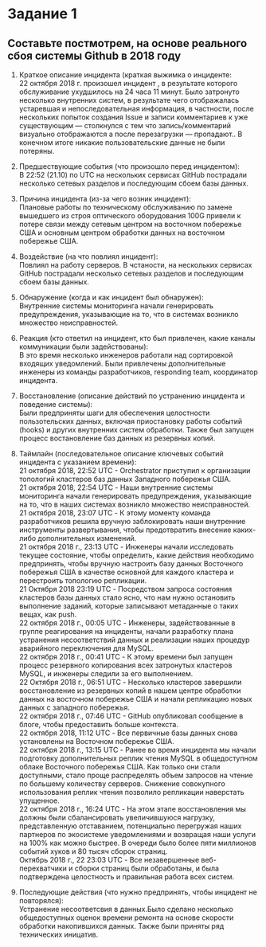 # Задание 1 
## Составьте постмотрем, на основе реального сбоя системы Github в 2018 году
1. Краткое описание инцидента (краткая выжимка о инциденте:    
22 октября 2018 г. произошел инцидент , в результате которого обслуживание ухудшилось на 24 часа 11 минут. Было затронуто несколько внутренних систем, в результате чего отображалась устаревшая и непоследовательная информация, в частности, после нескольких попыток создания Issue и записи комментариев к уже существующим — столкнулся с тем что запись/комментарий визуально отображаются а после перезагрузки — пропадают.. В конечном итоге никакие пользовательские данные не были потеряны.  

2. Предшествующие события (что произошло перед инцидентом):  
В 22:52 (21.10) по UTC на нескольких сервисах GitHub пострадали несколько сетевых разделов и последующим сбоем базы данных.

3. Причина инцидента (из-за чего возник инцидент):  
Плановые работы по техническому обслуживанию по замене вышедшего из строя оптического оборудования 100G привели к потере связи между сетевым центром на восточном побережье США и основным центром обработки данных на восточном побережье США.  

4. Воздействие (на что повлиял инцидент):  
Повлиял на работу серверов. В чстаности, на нескольких сервисах GitHub пострадали несколько сетевых разделов и последующим сбоем базы данных.  

5. Обнаружение (когда и как инцидент был обнаружен):  
Внутренние системы мониторинга начали генерировать предупреждения, указывающие на то, что в системах возникло множество неисправностей. 

6. Реакция (кто ответил на инцидент, кто был привлечен, какие каналы коммуникации были задействованы):  
В это время несколько инженеров работали над сортировкой входящих уведомлений. Были привлечены дополнительные инженеры из команды разработчиков, responding team, координатор инцидента.

7. Восстановление (описание действий по устранению инцидента и поведение системы):  
Были предприняты шаги для обеспечения целостности пользотельских данных, включая приостановку работы событий (hooks) и других внутренних систем обработки. Также был запущен процесс востановление баз данных из резервных копий.

8. Таймлайн (последовательное описание ключевых событий инцидента с указанием времени):  
21 октября 2018, 22:52 UTC -  Orchestrator приступил к организации топологий кластеров баз данных Западного побережья США.    
21 октября 2018, 22:54 UTC - Наши внутренние системы мониторинга начали генерировать предупреждения, указывающие на то, что в наших системах возникло множество неисправностей.  
21 октября 2018, 23:07 UTC - К этому моменту команда разработчиков решила вручную заблокировать наши внутренние инструменты развертывания, чтобы предотвратить внесение каких-либо дополнительных изменений.  
21 октября 2018 г., 23:13 UTC - Инженеры начали исследовать текущее состояние, чтобы определить, какие действия необходимо предпринять, чтобы вручную настроить базу данных Восточного побережья США в качестве основной для каждого кластера и перестроить топологию репликации.   
21 Октября 2018 23:19 UTC - Посредством запроса состояния кластеров базы данных стало ясно, что нам нужно остановить выполнение заданий, которые записывают метаданные о таких вещах, как push.  
22 октября 2018 г., 00:05 UTC - Инженеры, задействованные в группе реагирования на инциденты, начали разработку плана устранения несоответствий данных и реализации наших процедур аварийного переключения для MySQL.  
22 октября 2018 г., 00:41 UTC - К этому времени был запущен процесс резервного копирования всех затронутых кластеров MySQL, и инженеры следили за его выполнением.  
22 Октября 2018 г., 06:51 UTC - Несколько кластеров завершили восстановление из резервных копий в нашем центре обработки данных на восточном побережье США и начали репликацию новых данных с западного побережья.  
22 октября 2018 г., 07:46 UTC - GitHub опубликовал сообщение в блоге, чтобы предоставить больше контекста.  
22 октября 2018, 11:12 UTC - Все первичные базы данных снова установлены на Восточном побережье США.  
22 октября 2018 г., 13:15 UTC - Ранее во время инцидента мы начали подготовку дополнительных реплик чтения MySQL в общедоступном облаке Восточного побережья США. Как только они стали доступными, стало проще распределять объем запросов на чтение по большему количеству серверов. Снижение совокупного использования реплик чтения позволило репликации наверстать упущенное.  
22 октября 2018 г., 16:24 UTC - На этом этапе восстановления мы должны были сбалансировать увеличившуюся нагрузку, представленную отставанием, потенциально перегружая наших партнеров по экосистеме уведомлениями и возвращая наши услуги на 100% как можно быстрее. В очереди было более пяти миллионов событий хуков и 80 тысяч сборок страниц.  
Октябрь 2018 г., 22 23:03 UTC - Все незавершенные веб-перехватчики и сборки страниц были обработаны, и была подтверждена целостность и правильная работа всех систем.

9. Последующие действия (что нужно предпринять, чтобы инцидент не повторялся):  
Устранение несоответсвия в данных.Было сделано несколько общедоступных оценок времени ремонта на основе скорости обработки накопившихся данных. Также были приняты ряд технических иницатив.
